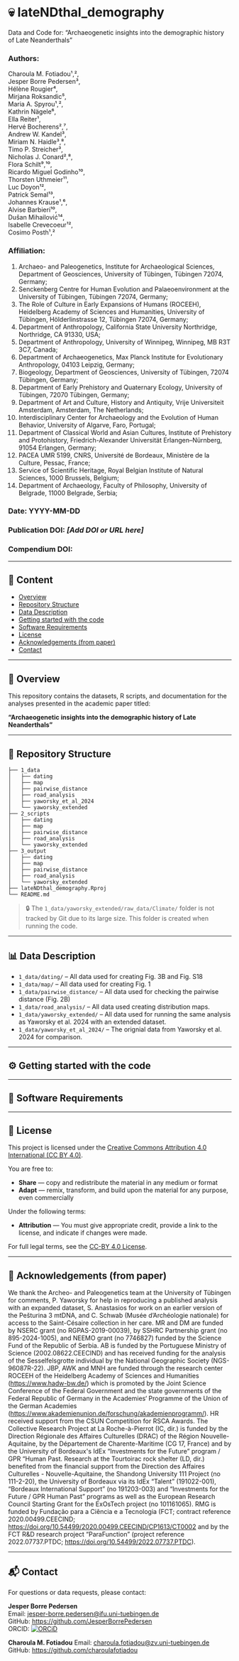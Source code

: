 # 💀 lateNDthal_demography

Data and Code for: “Archaeogenetic insights into the demographic history of Late Neanderthals”  

### Authors: 
Charoula M. Fotiadou¹,²,  
Jesper Borre Pedersen³,  
Hélène Rougier⁴,  
Mirjana Roksandic⁵,  
Maria A. Spyrou¹,²,  
Kathrin Nägele⁶,  
Ella Reiter¹,  
Hervé Bocherens²,⁷,  
Andrew W. Kandel³,  
Miriam N. Haidle³,⁸,  
Timo P. Streicher³,  
Nicholas J. Conard²,⁸,  
Flora Schilt⁹,¹⁰,  
Ricardo Miguel Godinho¹⁰,  
Thorsten Uthmeier¹¹,  
Luc Doyon¹²,  
Patrick Semal¹³,  
Johannes Krause¹,⁶,  
Alvise Barbieri¹⁰,  
Dušan Mihailović¹⁴,  
Isabelle Crevecoeur¹²,  
Cosimo Posth¹,² 

### Affiliation: 
1. Archaeo- and Paleogenetics, Institute for Archaeological Sciences, Department of Geosciences, University of Tübingen, Tübingen 72074, Germany;
2. Senckenberg Centre for Human Evolution and Palaeoenvironment at the University of Tübingen, Tübingen 72074, Germany;
3. The Role of Culture in Early Expansions of Humans (ROCEEH), Heidelberg Academy of Sciences and Humanities, University of Tübingen, Hölderlinstrasse 12, Tübingen 72074, Germany;
4. Department of Anthropology, California State University Northridge, Northridge, CA 91330, USA;
5. Department of Anthropology, University of Winnipeg, Winnipeg, MB R3T 3C7, Canada;
6. Department of Archaeogenetics, Max Planck Institute for Evolutionary Anthropology, 04103 Leipzig, Germany;
7. Biogeology, Department of Geosciences, University of Tübingen, 72074 Tübingen, Germany;
8. Department of Early Prehistory and Quaternary Ecology, University of Tübingen, 72070 Tübingen, Germany;
9. Department of Art and Culture, History and Antiquity, Vrije Universiteit Amsterdam, Amsterdam, The Netherlands;
10. Interdisciplinary Center for Archaeology and the Evolution of Human Behavior, University of Algarve, Faro, Portugal;
11. Department of Classical World and Asian Cultures, Institute of Prehistory and Protohistory, Friedrich-Alexander Universität Erlangen–Nürnberg, 91054 Erlangen, Germany;
12. PACEA UMR 5199, CNRS, Université de Bordeaux, Ministère de la Culture, Pessac, France;
13. Service of Scientific Heritage, Royal Belgian Institute of Natural Sciences, 1000 Brussels, Belgium;
14. Department of Archaeology, Faculty of Philosophy, University of Belgrade, 11000 Belgrade, Serbia;

### Date: YYYY-MM-DD

### Publication DOI: *[Add DOI or URL here]*

### Compendium DOI: 

---

## 📖 Content

- [Overview](#-overview)
- [Repository Structure](#-repository-structure)
- [Data Description](#-data-description)
- [Getting started with the code](#-getting-started-with-the-code)
- [Software Requirements](#-software-requirements)
- [License](#-license)
- [Acknowledgements (from paper)](#-acknowledgements-(from-paper))
- [Contact](#-contact)


---

## 🧭 Overview

This repository contains the datasets, R scripts, and documentation for the analyses presented in the academic paper titled:

**“Archaeogenetic insights into the demographic history of Late Neanderthals”**

---

## 📁 Repository Structure

```
├── 1_data
│   ├── dating
│   ├── map
│   ├── pairwise_distance
│   ├── road_analysis
│   ├── yaworsky_et_al_2024
│   └── yaworsky_extended
├── 2_scripts
│   ├── dating
│   ├── map
│   ├── pairwise_distance
│   ├── road_analysis
│   └── yaworsky_extended
├── 3_output
│   ├── dating
│   ├── map
│   ├── pairwise_distance
│   ├── road_analysis
│   └── yaworsky_extended
├── lateNDthal_demography.Rproj
└── README.md
```


> 🔒 The `1_data/yaworsky_extended/raw_data/Climate/` folder is not tracked by Git due to its large size. This folder is created when running the code.

---

## 📊 Data Description
- `1_data/dating/` – All data used for creating Fig. 3B and Fig. S18
- `1_data/map/` – All data used for creating Fig. 1
- `1_data/pairwise_distance/` – All data used for checking the pairwise distance (Fig. 2B)
- `1_data/road_analysis/` – All data used creating distribution maps.
- `1_data/yaworsky_extended/` – All data used for running the same analysis as Yaworsky et al. 2024 with an extended dataset.
- `1_data/yaworsky_et_al_2024/` – The orignial data from Yaworsky et al. 2024 for comparison.

---
## ⚙️ Getting started with the code

---

## 💾 Software Requirements

---

## 📜 License

This project is licensed under the [Creative Commons Attribution 4.0 International (CC BY 4.0)](https://creativecommons.org/licenses/by/4.0/).

You are free to:
- **Share** — copy and redistribute the material in any medium or format
- **Adapt** — remix, transform, and build upon the material for any purpose, even commercially

Under the following terms:
- **Attribution** — You must give appropriate credit, provide a link to the license, and indicate if changes were made.

For full legal terms, see the [CC-BY 4.0 License](https://creativecommons.org/licenses/by/4.0/legalcode).

---

## 🤝 Acknowledgements (from paper)

We thank the Archeo- and Paleogenetics team at the University of Tübingen for comments, P. Yaworsky for help in reproducing a published analysis with an expanded dataset, S. Anastasios for work on an earlier version of the Pešturina 3 mtDNA, and C. Schwab (Musée d’Archéologie nationale) for access to the Saint-Césaire collection in her care. MR and DM are funded by NSERC grant (no RGPAS-2019-00039), by SSHRC Partnership grant (no 895-2024-1005), and NEEMO grant (no 7746827) funded by the Science Fund of the Republic of Serbia. AB is funded by the Portuguese Ministry of Science (2002.08622.CEECIND) and has received funding for the analysis of the Sesselfelsgrotte individual by the National Geographic Society (NGS-96087R-22). JBP, AWK and MNH are funded through the research center ROCEEH of the Heidelberg Academy of Sciences and Humanities (https://www.hadw-bw.de/) which is promoted by the Joint Science Conference of the Federal Government and the state governments of the Federal Republic of Germany in the Academies‘ Programme of the Union of the German Academies (https://www.akademienunion.de/forschung/akademienprogramm/). HR received support from the CSUN Competition for RSCA Awards. The Collective Research Project at La Roche-à-Pierrot (IC, dir.) is funded by the Direction Régionale des Affaires Culturelles (DRAC) of the Région Nouvelle-Aquitaine, by the Département de Charente-Maritime (CG 17, France) and by the University of Bordeaux's IdEx “Investments for the Future” program / GPR “Human Past. Research at the Tourtoirac rock shelter (LD, dir.) benefited from the financial support from the Direction des Affaires Culturelles - Nouvelle-Aquitaine, the Shandong University 111 Project (no 111-2-20), the University of Bordeaux via its IdEx “Talent” (191022-001), “Bordeaux International Support” (no 191203-003) and “Investments for the Future / GPR Human Past” programs as well as the European Research Council Starting Grant for the ExOsTech project (no 101161065). RMG is funded by Fundação para a Ciência e a Tecnologia (FCT; contract reference 2020.00499.CEECIND; https://doi.org/10.54499/2020.00499.CEECIND/CP1613/CT0002 and by the FCT R&D research project “ParaFunction” (project reference 2022.07737.PTDC; https://doi.org/10.54499/2022.07737.PTDC).

---

## 📬 Contact

For questions or data requests, please contact:

**Jesper Borre Pedersen**  
Email: <jesper-borre.pedersen@ifu.uni-tuebingen.de>  
GitHub: https://github.com/JesperBorrePedersen  
ORCID: [![ORCiD](https://img.shields.io/badge/ORCiD-0000--0002--3468--0986-green.svg)](https://orcid.org/0000-0002-3468-0986)

**Charoula M. Fotiadou**
Email: <charoula.fotiadou@zv.uni-tuebingen.de>
GitHub: https://github.com/charoulafotiadou

